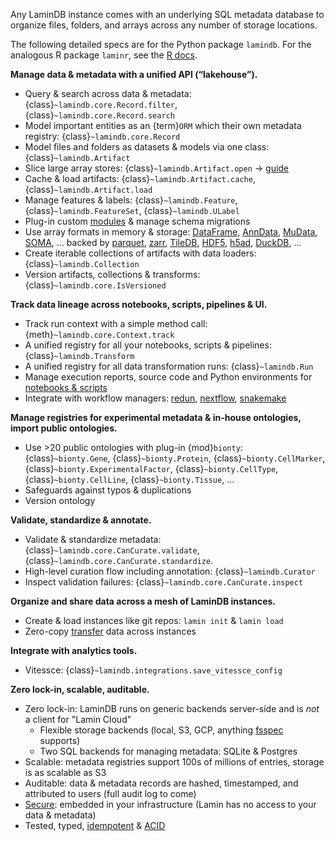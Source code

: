 Any LaminDB instance comes with an underlying SQL metadata database to organize files, folders, and arrays across any number of storage locations.

The following detailed specs are for the Python package `lamindb`. For the analogous R package `laminr`, see the [R docs](https://laminr.lamin.ai).

**Manage data & metadata with a unified API (“lakehouse”).**

- Query & search across data & metadata: {class}`~lamindb.core.Record.filter`, {class}`~lamindb.core.Record.search`
- Model important entities as an {term}`ORM` which their own metadata registry: {class}`~lamindb.core.Record`
- Model files and folders as datasets & models via one class: {class}`~lamindb.Artifact`
- Slice large array stores: {class}`~lamindb.Artifact.open` → [guide](cellxgene)
- Cache & load artifacts: {class}`~lamindb.Artifact.cache`, {class}`~lamindb.Artifact.load`
- Manage features & labels: {class}`~lamindb.Feature`, {class}`~lamindb.FeatureSet`, {class}`~lamindb.ULabel`
- Plug-in custom [modules](/modules) & manage schema migrations
- Use array formats in memory & storage: [DataFrame](/tutorial), [AnnData](/arrays), [MuData](multimodal), [SOMA](cellxgene), ... backed by [parquet](/tutorial), [zarr](/arrays), [TileDB](cellxgene), [HDF5](/arrays), [h5ad](/arrays), [DuckDB](rxrx), ...
- Create iterable collections of artifacts with data loaders: {class}`~lamindb.Collection`
- Version artifacts, collections & transforms: {class}`~lamindb.core.IsVersioned`

**Track data lineage across notebooks, scripts, pipelines & UI.**

- Track run context with a simple method call: {meth}`~lamindb.core.Context.track`
- A unified registry for all your notebooks, scripts & pipelines: {class}`~lamindb.Transform`
- A unified registry for all data transformation runs: {class}`~lamindb.Run`
- Manage execution reports, source code and Python environments for [notebooks & scripts](/track)
- Integrate with workflow managers: [redun](redun), [nextflow](nextflow), [snakemake](snakemake)

**Manage registries for experimental metadata & in-house ontologies, import public ontologies.**

- Use >20 public ontologies with plug-in {mod}`bionty`: {class}`~bionty.Gene`, {class}`~bionty.Protein`, {class}`~bionty.CellMarker`, {class}`~bionty.ExperimentalFactor`, {class}`~bionty.CellType`, {class}`~bionty.CellLine`, {class}`~bionty.Tissue`, ...
- Safeguards against typos & duplications
- Version ontology

**Validate, standardize & annotate.**

- Validate & standardize metadata: {class}`~lamindb.core.CanCurate.validate`, {class}`~lamindb.core.CanCurate.standardize`.
- High-level curation flow including annotation: {class}`~lamindb.Curator`
- Inspect validation failures: {class}`~lamindb.core.CanCurate.inspect`

**Organize and share data across a mesh of LaminDB instances.**

- Create & load instances like git repos: `lamin init` & `lamin load`
- Zero-copy [transfer](/transfer) data across instances

**Integrate with analytics tools.**

- Vitessce: {class}`~lamindb.integrations.save_vitessce_config`

**Zero lock-in, scalable, auditable.**

- Zero lock-in: LaminDB runs on generic backends server-side and is _not_ a client for "Lamin Cloud"
  - Flexible storage backends (local, S3, GCP, anything [fsspec](https://github.com/fsspec) supports)
  - Two SQL backends for managing metadata: SQLite & Postgres
- Scalable: metadata registries support 100s of millions of entries, storage is as scalable as S3
- Auditable: data & metadata records are hashed, timestamped, and attributed to users (full audit log to come)
- [Secure](access): embedded in your infrastructure (Lamin has no access to your data & metadata)
- Tested, typed, [idempotent](faq/idempotency) & [ACID](faq/acid)
